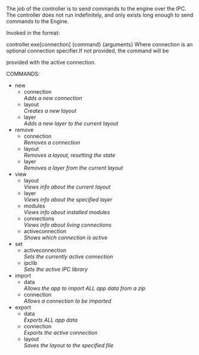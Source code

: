 The job of the controller is to send commands to the engine over the IPC.
The controller does not run indefinitely, and only exists long enough to send commands to the Engine.

Invoked in the format:

controller.exe[connection] {command} {arguments}
Where connection is an optional connection specifier.If not provided, the command will be

provided with the active connection.

COMMANDS:
 - new
   - connection \
     *Adds a new connection*
   - layout \
     *Creates a new layout*
   - layer \
     *Adds a new layer to the current layout*
 - remove
   - connection \
     *Removes a connection*
   - layout \
     *Removes a layout, resetting the state*
   - layer \
     *Removes a layer from the current layout*
 - view
   - layout \
     *Views info about the current layout*
   - layer \
     *Views info about the specified layer*
   - modules \
     *Views info about installed modules*
   - connections \
     *Views info about living connections*
   - activeconnection \
     *Shows which connection is active*
 - set
   - activeconnection \
     *Sets the currently active connection*
   - ipclib \
     *Sets the active IPC library*
 - import
   - data \
     *Allows the app to import ALL app data from a zip*
   - connection \
     *Allows a connection to be imported*
 - export
   - data \
     *Exports ALL app data*
   - connection \
     *Exports the active connection*
   - layout \
     *Saves the layout to the specified file*